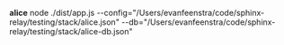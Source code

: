 **alice**
node ./dist/app.js --config="/Users/evanfeenstra/code/sphinx-relay/testing/stack/alice.json" --db="/Users/evanfeenstra/code/sphinx-relay/testing/stack/alice-db.json"
